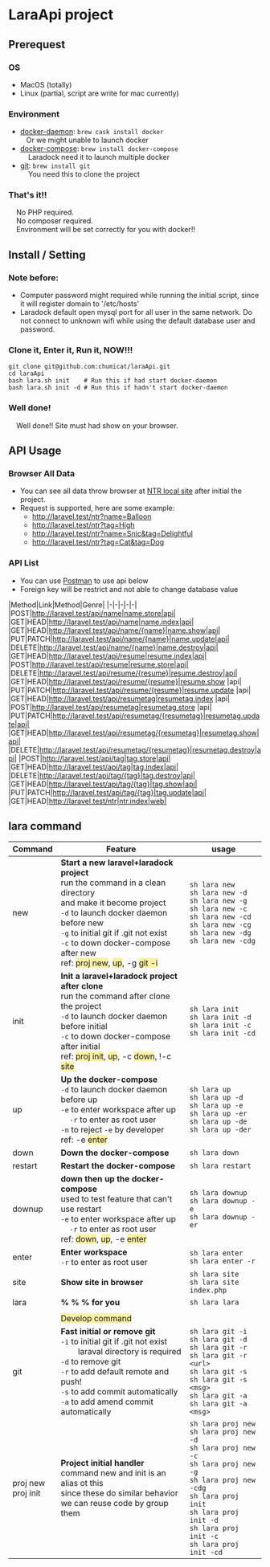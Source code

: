 # LaraApi project
## Prerequest
### OS
*  MacOS (totally)
*  Linux (partial, script are write for mac currently)
### Environment
* [docker-daemon](https://www.docker.com/): ```brew cask install docker```  
&nbsp;&nbsp;&nbsp;Or we might unable to launch docker
* [docker-compose](https://docs.docker.com/compose/): ```brew install docker-compose```  
&nbsp;&nbsp;&nbsp;&nbsp;Laradock need it to launch multiple docker
* [git](https://git-scm.com/): ```brew install git```  
&nbsp;&nbsp;&nbsp;&nbsp;You need this to clone the project

### That's it!!
&nbsp;&nbsp;&nbsp;&nbsp;No PHP required.  
&nbsp;&nbsp;&nbsp;&nbsp;No composer required.  
&nbsp;&nbsp;&nbsp;&nbsp;Environment will be set correctly for you with docker!!

## Install / Setting
### Note before:
* Computer password might required while running the initial script, since it will register domain to '/etc/hosts'
* Laradock default open mysql port for all user in the same network. Do not connect to unknown wifi while using the default database user and password.

### Clone it, Enter it, Run it, NOW!!!
```
git clone git@github.com:chumicat/laraApi.git
cd laraApi
bash lara.sh init    # Run this if had start docker-daemon
bash lara.sh init -d # Run this if hadn't start docker-daemon
```
### Well done!
&nbsp;&nbsp;&nbsp;&nbsp;Well done!! Site must had show on your browser.

## API Usage
### Browser All Data
* You can see all data throw browser at [NTR local site](http://laravel.test/ntr) after initial the project.
* Request is supported, here are some example:
  + http://laravel.test/ntr?name=Balloon
  + http://laravel.test/ntr?tag=High
  + http://laravel.test/ntr?name=Snic&tag=Delightful
  + http://laravel.test/ntr?tag=Cat&tag=Dog

### API List
* You can use [Postman](https://www.postman.com/) to use api below
* Foreign key will be restrict and not able to change database value

|Method|Link|Method|Genre|
|-|-|-|-|-|
|POST|http://laravel.test/api/name|name.store|api|
|GET\|HEAD|http://laravel.test/api/name|name.index|api|
|GET\|HEAD|http://laravel.test/api/name/{name}|name.show|api|
|PUT\|PATCH|http://laravel.test/api/name/{name}|name.update|api|
|DELETE|http://laravel.test/api/name/{name}|name.destroy|api|
|GET\|HEAD|http://laravel.test/api/resume|resume.index|api|
|POST|http://laravel.test/api/resume|resume.store|api|
|DELETE|http://laravel.test/api/resume/{resume}|resume.destroy|api|
|GET\|HEAD|http://laravel.test/api/resume/{resume}|resume.show      |api|
|PUT\|PATCH|http://laravel.test/api/resume/{resume}|resume.update    |api|
|GET\|HEAD|http://laravel.test/api/resumetag|resumetag.index  |api|
|POST|http://laravel.test/api/resumetag|resumetag.store  |api|
|PUT\|PATCH|http://laravel.test/api/resumetag/{resumetag}|resumetag.update|api|
|GET\|HEAD|http://laravel.test/api/resumetag/{resumetag}|resumetag.show|api|
|DELETE|http://laravel.test/api/resumetag/{resumetag}|resumetag.destroy|api|
|POST|http://laravel.test/api/tag|tag.store|api|
|GET\|HEAD|http://laravel.test/api/tag|tag.index|api|
|DELETE|http://laravel.test/api/tag/{tag}|tag.destroy|api|
|GET\|HEAD|http://laravel.test/api/tag/{tag}|tag.show|api|
|PUT\|PATCH|http://laravel.test/api/tag/{tag}|tag.update|api|
|GET\|HEAD|http://laravel.test/ntr|ntr.index|web|


## lara command
|Command|Feature|usage|
|---|---|---|
|new|**Start a new laravel+laradock project**<br>run the command in a clean directory<br>and make it become project<br>```-d```  to launch docker daemon before new<br>```-g``` to initial git if .git not exist<br>```-c``` to down docker-compose after new<br>ref: <a style='background-color:#fff1a7'>proj new</a>, <a style='background-color:#fff1a7'>up</a>, -g <a style='background-color:#fff1a7'>git -i</a>|```sh lara new```<br>```sh lara new -d```<br>```sh lara new -g```<br>```sh lara new -c```<br>```sh lara new -cd```<br>```sh lara new -cg```<br>```sh lara new -dg```<br>```sh lara new -cdg```|
|init|**Init a laravel+laradock project after clone**<br>run the command after clone the project<br>```-d```  to launch docker daemon before initial<br>```-c``` to down docker-compose after initial<br>ref: <a style='background-color:#fff1a7'>proj init</a>, <a style='background-color:#fff1a7'>up</a>, -c <a style='background-color:#fff1a7'>down</a>, !-c <a style='background-color:#fff1a7'>site</a>|```sh lara init```<br>```sh lara init -d```<br>```sh lara init -c```<br>```sh lara init -cd```|
|up|**Up the docker-compose**<br>```-d``` to launch docker daemon before up<br>```-e``` to enter workspace after up<br>&nbsp;&nbsp;&nbsp;&nbsp;```-r``` to enter as root user<br>```-n``` to reject ```-e``` by developer<br>ref: -e <a style='background-color:#fff1a7'>enter</a><br>|```sh lara up```<br>```sh lara up -d```<br>```sh lara up -e```<br>```sh lara up -er```<br>```sh lara up -de```<br>```sh lara up -der```|
|down|**Down the docker-compose**|```sh lara down```|
|restart|**Restart the docker-compose**|```sh lara restart```|
|downup|**down then up the docker-compose**<br>used to test feature that can't use restart<br>```-e``` to enter workspace after up<br>&nbsp;&nbsp;&nbsp;&nbsp;```-r``` to enter as root user<br>ref: <a style='background-color:#fff1a7'>down</a>, <a style='background-color:#fff1a7'>up</a>, -e <a style='background-color:#fff1a7'>enter</a>|```sh lara downup```<br>```sh lara downup -e```<br>```sh lara downup -er```|
|enter|**Enter workspace**<br>```-r``` to enter as root user|```sh lara enter```<br>```sh lara enter -r```|
|site|**Show site in browser**|```sh lara site```<br>```sh lara site index.php```|
|lara|**% % % for you**|```sh lara lara```|
||||
||<a style="background-color:#fff1a7">Develop command</a>||
|git|**Fast initial or remove git**<br>```-i```  to initial git if .git not exist<br>&nbsp;&nbsp;&nbsp;&nbsp;&nbsp;&nbsp;&nbsp;&nbsp;laraval directory is required<br>```-d``` to remove git<br>```-r``` to add default remote and push!<br>```-s``` to add commit automatically<br>```-a``` to add amend commit automatically|```sh lara git -i```<br>```sh lara git -d```<br>```sh lara git -r```<br>```sh lara git -r <url>```<br>```sh lara git -s```<br>```sh lara git -s <msg>```<br>```sh lara git -a```<br>```sh lara git -a <msg>```|
|proj new<br>proj init|**Project initial handler**<br>command new and init is an alias ot this<br>since these do similar behavior<br>we can reuse code by group them  |```sh lara proj new```<br>```sh lara proj new -d```<br>```sh lara proj new -c```<br>```sh lara proj new -g```<br>```sh lara proj new -cdg```<br>```sh lara proj init```<br>```sh lara proj init -d```<br>```sh lara proj init -c```<br>```sh lara proj init -cd```|

